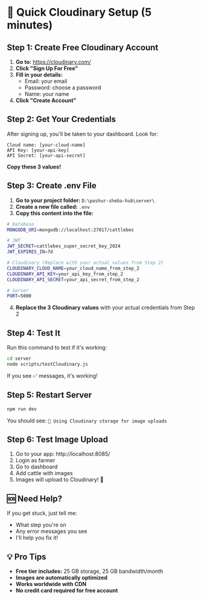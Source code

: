 # 🚀 Quick Cloudinary Setup (5 minutes)

## Step 1: Create Free Cloudinary Account

1. **Go to:** https://cloudinary.com/
2. **Click "Sign Up For Free"**
3. **Fill in your details:**
   - Email: your email
   - Password: choose a password
   - Name: your name
4. **Click "Create Account"**

## Step 2: Get Your Credentials

After signing up, you'll be taken to your dashboard. Look for:

```
Cloud name: [your-cloud-name]
API Key: [your-api-key] 
API Secret: [your-api-secret]
```

**Copy these 3 values!**

## Step 3: Create .env File

1. **Go to your project folder:** `D:\poshur-sheba-hub\server\`
2. **Create a new file called:** `.env`
3. **Copy this content into the file:**

```bash
# Database
MONGODB_URI=mongodb://localhost:27017/cattlebes

# JWT
JWT_SECRET=cattlebes_super_secret_key_2024
JWT_EXPIRES_IN=7d

# Cloudinary (Replace with your actual values from Step 2)
CLOUDINARY_CLOUD_NAME=your_cloud_name_from_step_2
CLOUDINARY_API_KEY=your_api_key_from_step_2
CLOUDINARY_API_SECRET=your_api_secret_from_step_2

# Server
PORT=5000
```

4. **Replace the 3 Cloudinary values** with your actual credentials from Step 2

## Step 4: Test It

Run this command to test if it's working:

```bash
cd server
node scripts/testCloudinary.js
```

If you see ✅ messages, it's working!

## Step 5: Restart Server

```bash
npm run dev
```

You should see: `📁 Using Cloudinary storage for image uploads`

## Step 6: Test Image Upload

1. Go to your app: http://localhost:8085/
2. Login as farmer
3. Go to dashboard
4. Add cattle with images
5. Images will upload to Cloudinary! 🎉

## 🆘 Need Help?

If you get stuck, just tell me:
- What step you're on
- Any error messages you see
- I'll help you fix it!

## 💡 Pro Tips

- **Free tier includes:** 25 GB storage, 25 GB bandwidth/month
- **Images are automatically optimized**
- **Works worldwide with CDN**
- **No credit card required for free account** 